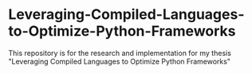 # Leveraging-Compiled-Languages-to-Optimize-Python-Frameworks
This repository is for the research and implementation for my thesis "Leveraging Compiled Languages to Optimize Python Frameworks"

